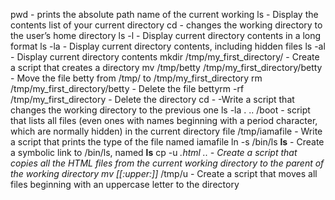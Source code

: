 pwd -  prints the absolute path name of the current working
ls - Display the contents list of your current directory
cd -  changes the working directory to the user’s home directory
ls -l - Display current directory contents in a long format
ls -la  - Display current directory contents, including hidden files
ls -al -  Display current directory contents
mkdir /tmp/my_first_directory/ - Create a script that creates a directory
mv /tmp/betty /tmp/my_first_directory/betty - Move the file betty from /tmp/ to /tmp/my_first_directory
rm /tmp/my_first_directory/betty - Delete the file bettyrm -rf /tmp/my_first_directory - Delete the directory
cd - -Write a script that changes the working directory to the previous one
ls -la . .. /boot -  script that lists all files (even ones with names beginning with a period character, which are normally hidden) in the current directory
file /tmp/iamafile - Write a script that prints the type of the file named iamafile
ln -s /bin/ls __ls__ - Create a symbolic link to /bin/ls, named __ls__
cp -u *.html .. - Create a script that copies all the HTML files from the current working directory to the parent of the working directory
mv [[:upper:]]* /tmp/u - Create a script that moves all files beginning with an uppercase letter to the directory 
